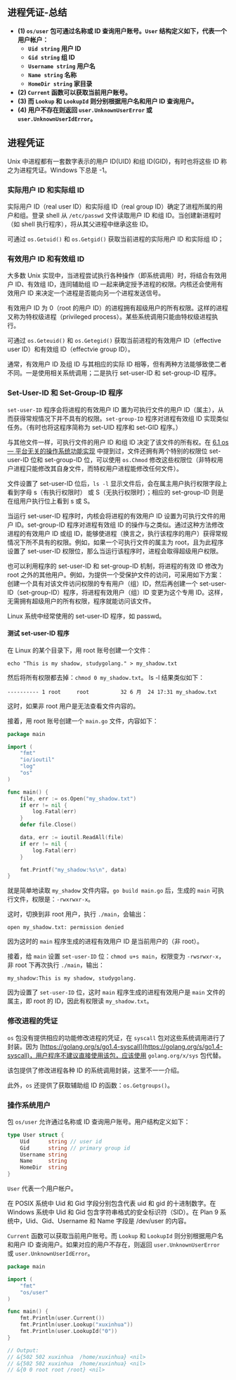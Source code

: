 ## 进程凭证-总结

- **(1) `os/user` 包可通过名称或 ID 查询用户账号。`User` 结构定义如下，代表一个用户帐户：**
  - **`Uid string` 用户 ID**
  - **`Gid string` 组   ID**
  - **`Username string` 用户名**
  - **`Name string` 名称**
  - **`HomeDir string` 家目录**
- **(2) `Current` 函数可以获取当前用户账号。**
- **(3) 而 `Lookup` 和 `LookupId` 则分别根据用户名和用户 ID 查询用户。**
- **(4) 用户不存在则返回 `user.UnknownUserError` 或 `user.UnknownUserIdError`。**

## 进程凭证

Unix 中进程都有一套数字表示的用户 ID(UID) 和组 ID(GID)，有时也将这些 ID 称之为进程凭证。Windows 下总是 -1。

### 实际用户 ID 和实际组 ID

实际用户 ID（real user ID）和实际组 ID（real group ID）确定了进程所属的用户和组。登录 shell 从 `/etc/passwd` 文件读取用户 ID 和组 ID。当创建新进程时（如 shell 执行程序），将从其父进程中继承这些 ID。

可通过 `os.Getuid()` 和 `os.Getgid()` 获取当前进程的实际用户 ID 和实际组 ID；

### 有效用户 ID 和有效组 ID

大多数 Unix 实现中，当进程尝试执行各种操作（即系统调用）时，将结合有效用户 ID、有效组 ID，连同辅助组 ID 一起来确定授予进程的权限。内核还会使用有效用户 ID 来决定一个进程是否能向另一个进程发送信号。

有效用户 ID 为 0（root 的用户 ID）的进程拥有超级用户的所有权限。这样的进程又称为特权级进程（privileged process）。某些系统调用只能由特权级进程执行。

可通过 `os.Geteuid()` 和 `os.Getegid()` 获取当前进程的有效用户 ID（effective user ID）和有效组 ID（effectvie group ID）。

通常，有效用户 ID 及组 ID 与其相应的实际 ID 相等，但有两种方法能够致使二者不同。一是使用相关系统调用；二是执行 set-user-ID 和 set-group-ID 程序。

### Set-User-ID 和 Set-Group-ID 程序

`set-user-ID` 程序会将进程的有效用户 ID 置为可执行文件的用户 ID（属主），从而获得常规情况下并不具有的权限。`set-group-ID` 程序对进程有效组 ID 实现类似任务。（有时也将这程序简称为 set-UID 程序和 set-GID 程序。）

与其他文件一样，可执行文件的用户 ID 和组 ID 决定了该文件的所有权。在 [6.1 os — 平台无关的操作系统功能实现](chapter06/06.1.md) 中提到过，文件还拥有两个特别的权限位 set-user-ID 位和 set-group-ID 位，可以使用 `os.Chmod` 修改这些权限位（非特权用户进程只能修改其自身文件，而特权用户进程能修改任何文件）。

文件设置了 set-user-ID 位后，`ls -l` 显示文件后，会在属主用户执行权限字段上看到字母 s（有执行权限时） 或 S（无执行权限时）；相应的 set-group-ID 则是在组用户执行位上看到 s 或 S。

当运行 set-user-ID 程序时，内核会将进程的有效用户 ID 设置为可执行文件的用户 ID。set-group-ID 程序对进程有效组 ID 的操作与之类似。通过这种方法修改进程的有效用户 ID 或组 ID，能够使进程（换言之，执行该程序的用户）获得常规情况下所不具有的权限。例如，如果一个可执行文件的属主为 root，且为此程序设置了 set-user-ID 权限位，那么当运行该程序时，进程会取得超级用户权限。

也可以利用程序的 set-user-ID 和 set-group-ID 机制，将进程的有效 ID 修改为 root 之外的其他用户。例如，为提供一个受保护文件的访问，可采用如下方案：创建一个具有对该文件访问权限的专有用户（组）ID，然后再创建一个 set-user-ID（set-group-ID）程序，将进程有效用户（组）ID 变更为这个专用 ID。这样，无需拥有超级用户的所有权限，程序就能访问该文件。

Linux 系统中经常使用的 set-user-ID 程序，如 passwd。

#### 测试 set-user-ID 程序

在 Linux 的某个目录下，用 root 账号创建一个文件：

`echo "This is my shadow, studygolang." > my_shadow.txt`

然后将所有权限都去掉：`chmod 0 my_shadow.txt`。 ls -l 结果类似如下：

`---------- 1 root     root          32 6 月  24 17:31 my_shadow.txt`

这时，如果非 root 用户是无法查看文件内容的。

接着，用 root 账号创建一个 `main.go` 文件，内容如下：

```go
package main

import (
    "fmt"
    "io/ioutil"
    "log"
    "os"
)

func main() {
    file, err := os.Open("my_shadow.txt")
    if err != nil {
        log.Fatal(err)
    }
    defer file.Close()

    data, err := ioutil.ReadAll(file)
    if err != nil {
        log.Fatal(err)
    }

    fmt.Printf("my_shadow:%s\n", data)
}
```

就是简单地读取 `my_shadow` 文件内容。`go build main.go` 后，生成的 `main` 可执行文件，权限是：`-rwxrwxr-x`。

这时，切换到非 root 用户，执行 `./main`，会输出：

`open my_shadow.txt: permission denied`

因为这时的 `main` 程序生成的进程有效用户 ID 是当前用户的（非 root）。

接着，给 `main` 设置 `set-user-ID` 位：`chmod u+s main`，权限变为 `-rwsrwxr-x`，非 root 下再次执行 `./main`，输出：

`my_shadow:This is my shadow, studygolang.`

因为设置了 `set-user-ID` 位，这时 `main` 程序生成的进程有效用户是 `main` 文件的属主，即 root 的 ID，因此有权限读 `my_shadow.txt`。

### 修改进程的凭证

`os` 包没有提供相应的功能修改进程的凭证，在 `syscall` 包对这些系统调用进行了封装。因为 [https://golang.org/s/go1.4-syscall](https://golang.org/s/go1.4-syscall)，用户程序不建议直接使用该包，应该使用 `golang.org/x/sys` 包代替。

该包提供了修改进程各种 ID 的系统调用封装，这里不一一介绍。

此外，`os` 还提供了获取辅助组 ID 的函数：`os.Getgroups()`。

### 操作系统用户

包 `os/user` 允许通过名称或 ID 查询用户账号。用户结构定义如下：

```go
type User struct {
    Uid      string // user id
    Gid      string // primary group id
    Username string
    Name     string
    HomeDir  string
}
```

`User` 代表一个用户帐户。

在 POSIX 系统中 Uid 和 Gid 字段分别包含代表 uid 和 gid 的十进制数字。在 Windows 系统中 Uid 和 Gid 包含字符串格式的安全标识符（SID）。在 Plan 9 系统中，Uid、Gid、Username 和 Name 字段是 /dev/user 的内容。

`Current` 函数可以获取当前用户账号。而 `Lookup` 和 `LookupId` 则分别根据用户名和用户 ID 查询用户。如果对应的用户不存在，则返回 `user.UnknownUserError    ` 或 `user.UnknownUserIdError`。

```go
package main

import (
    "fmt"
    "os/user"
)

func main() {
    fmt.Println(user.Current())
    fmt.Println(user.Lookup("xuxinhua"))
    fmt.Println(user.LookupId("0"))
}

// Output:
// &{502 502 xuxinhua  /home/xuxinhua} <nil>
// &{502 502 xuxinhua  /home/xuxinhua} <nil>
// &{0 0 root root /root} <nil>
```
